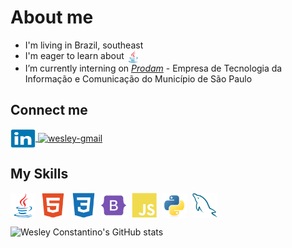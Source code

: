 # About me
- I'm living in Brazil, southeast
- I'm eager to learn about <kbd><img align="center" alt="angular" height="20" width="20" src="https://raw.githubusercontent.com/devicons/devicon/master/icons/java/java-original.svg" style="max-width:100%;"></kbd>
- I’m currently interning on [*Prodam*](https://portal.prodam.sp.gov.br/) - Empresa de Tecnologia da Informação e Comunicação do Município de São Paulo

## Connect me
<a href="https://www.linkedin.com/in/wesley-constantino-3a5055221" target="_blank"> <img align="center" alt="wesley-linkedln" height="30" width="40" src="https://raw.githubusercontent.com/devicons/devicon/master/icons/linkedin/linkedin-original.svg" style="max-width:100%;">
</a>
<a href="mailto:wesleyconstantino2011@gmail.com?subject=Contato%20pelo%20Github" target="_blank"> <img align="center" alt="wesley-gmail" height="35" width="35" src="https://icons.iconarchive.com/icons/dtafalonso/android-lollipop/256/Gmail-icon.png" style="max-width:100%;">
</a>

## My Skills
<p>
  <kbd>
    <kbd><img align="center" alt="java" height="40" width="40" src="https://raw.githubusercontent.com/devicons/devicon/master/icons/java/java-original.svg" style="max-width:100%;"></kbd>
    <kbd><img align="center" alt="html" height="40" width="40" src="https://raw.githubusercontent.com/devicons/devicon/master/icons/html5/html5-plain.svg" style="max-width:100%;"></kbd>
    <kbd><img align="center" alt="css" height="40" width="40" src="https://raw.githubusercontent.com/devicons/devicon/master/icons/css3/css3-plain.svg" style="max-width:100%;"></kbd>
    <kbd><img align="center" alt="bootstrap" height="40" width="40" src="https://raw.githubusercontent.com/devicons/devicon/master/icons/bootstrap/bootstrap-plain.svg" style="max-width:100%;"></kbd>
    <kbd><img align="center" alt="javascript" height="40" width="40" src="https://raw.githubusercontent.com/devicons/devicon/master/icons/javascript/javascript-plain.svg" style="max-width:100%;"></kbd>
    <kbd><img align="center" alt="python" height="40" width="40" src="https://raw.githubusercontent.com/devicons/devicon/master/icons/python/python-original.svg" style="max-width:100%;"></kbd>
    <kbd><img align="center" alt="mysql" height="40" width="40" src="https://raw.githubusercontent.com/devicons/devicon/master/icons/mysql/mysql-plain.svg" style="max-width:100%;"></kbd>
  </kbd>
</p>

![Wesley Constantino's GitHub stats](https://github-readme-stats.vercel.app/api?username=WesleyConstantino&show_icons=true&count_private=true&theme=dark)
